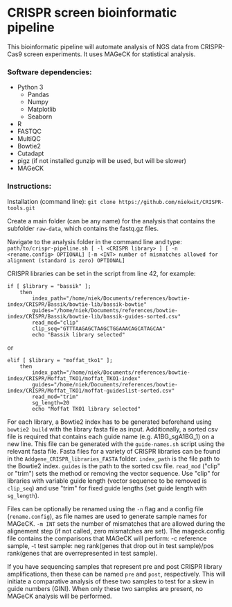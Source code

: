 # CRISPR screen bioinformatic pipeline


This bioinformatic pipeline will automate analysis of NGS data from CRISPR-Cas9 screen experiments. It uses MAGeCK for statistical analysis.

### Software dependencies:
- Python 3
	- Pandas
	- Numpy
	- Matplotlib
	- Seaborn
- R
- FASTQC
- MultiQC
- Bowtie2 
- Cutadapt
- pigz (if not installed gunzip will be used, but will be slower)
- MAGeCK

### Instructions:

Installation (command line): `git clone https://github.com/niekwit/CRISPR-tools.git`

Create a main folder (can be any name) for the analysis that contains the subfolder `raw-data`, which contains the fastq.gz files.

Navigate to the analysis folder in the command line and type: `path/to/crispr-pipeline.sh [ -l <CRISPR library> ] [ -n <rename.config> OPTIONAL] [-m <INT> number of mismatches allowed for alignment (standard is zero) OPTIONAL]`

CRISPR libraries can be set in the script from line 42, for example:
```
if [ $library = "bassik" ];
	then
		index_path="/home/niek/Documents/references/bowtie-index/CRISPR/Bassik/bowtie-lib/bassik-bowtie"
		guides="/home/niek/Documents/references/bowtie-index/CRISPR/Bassik/bowtie-lib/bassik-guides-sorted.csv"
		read_mod="clip"
		clip_seq="GTTTAAGAGCTAAGCTGGAAACAGCATAGCAA"
		echo "Bassik library selected"
```
or
```
elif [ $library = "moffat_tko1" ];
	then
		index_path="/home/niek/Documents/references/bowtie-index/CRISPR/Moffat_TKO1/moffat_TKO1-index"
		guides="/home/niek/Documents/references/bowtie-index/CRISPR/Moffat_TKO1/moffat-guideslist-sorted.csv"
		read_mod="trim"
		sg_length=20	
		echo "Moffat TKO1 library selected"
```



For each library, a Bowtie2 index has to be generated beforehand using `bowtie2 build` with the library fasta file as input. Additionally, a sorted csv file is required that contains each guide name (e.g. A1BG_sgA1BG_1) on a new line. This file can be generated with the `guide-names.sh` script using the relevant fasta file. Fasta files for a variety of CRISPR libraries can be found in the `Addgene_CRISPR_libraries_FASTA` folder.
`index_path` is the file path to the Bowtie2 index. `guides` is the path to the sorted csv file. `read_mod` ("clip" or "trim") sets the method or removing the vector sequence. Use "clip" for libraries with variable guide length (vector sequence to be removed is `clip_seq`) and use "trim" for fixed guide lengths (set guide length with `sg_length`).

Files can be optionally be renamed using the `-n` flag and a config file (`rename.config`), as file names are used to generate sample names for MAGeCK. `-m INT` sets the number of mismatches that are allowed during the alignement step (if not called, zero mismatches are set).
The mageck.config file contains the comparisons that MAGeCK will perform: -c reference sample, -t test sample: neg rank(genes that drop out in test sample)/pos rank(genes that are overrepresented in test sample).

If you have sequencing samples that represent pre and post CRISPR library amplifications, then these can be named `pre` and `post`, respectively. This will initiate a comparative analysis of these two samples to test for a skew in guide numbers (GINI). When only these two samples are present, no MAGeCK analysis will be performed.
